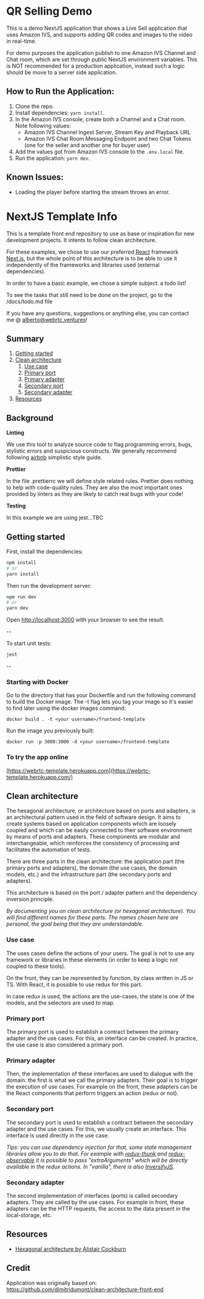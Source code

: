 # QR Selling Demo

This is a demo NextJS application that shows a Live Sell application that uses Amazon IVS, and supports adding QR codes and images to the video in real-time.

For demo purposes the application publish to one Amazon IVS Channel and Chat room, which are set through public NextJS environment variables. This is NOT recommended for a production application, instead such a logic should be move to a server side application.

## How to Run the Application:

1. Clone the repo.
2. Install dependencies: `yarn install`.
3. In the Amazon IVS console, create both a Channel and a Chat room. Note following values:
    - Amazon IVS Channel Ingest Server, Stream Key and Playback URL
    - Amazon IVS Chat Room Messaging Endpoint and two Chat Tokens (one for the seller and another one for buyer user)
4. Add the values got from Amazon IVS console to the `.env.local` file.
5. Run the application: `yarn dev`.

## Known Issues:

-   Loading the player before starting the stream throws an error.

# NextJS Template Info

This is a template front end repository to use as base or inspiration for new development projects. It intents to follow clean architecture.

For these examples, we chose to use our preferred [React](https://reactjs.org/) framework [Next.js](https://nextjs.org/), but the whole point of this architecture is to be able to use it independently of the frameworks and libraries used (external dependencies).

In order to have a basic example, we chose a simple subject: a todo list!

To see the tasks that still need to be done on the project, go to the /docs/todo.md file

If you have any questions, suggestions or anything else, you can contact me @ alberto@webrtc.ventures!

## Summary

1. [Getting started](#getting-started)
2. [Clean architecture](#clean-architecture)
    1. [Use case](#use-case)
    2. [Primary port](#primary-port)
    3. [Primary adapter](#primary-adapter)
    4. [Secondary port](#secondary-port)
    5. [Secondary adapter](#secondary-adapter)
3. [Resources](#resources)

## Background

**Linting**

We use this tool to analyze source code to flag programming errors, bugs, stylistic errors and suspicious constructs. We generally recommend following [airbnb](https://airbnb.io/javascript/) simplistic style guide.

**Prettier**

In the file .prettierrc we will define style related rules.
Prettier does nothing to help with code-quality rules. They are also the most important ones provided by linters as they are likely to catch real bugs with your code!

**Testing**

In this example we are using jest...TBC

## Getting started

First, install the dependencies:

```bash
npm install
# or
yarn install
```

Then run the development server:

```bash
npm run dev
# or
yarn dev
```

Open [http://localhost:3000](http://localhost:3000) with your browser to see the result.

--

To start unit tests:

```bash
jest
```

--

### Starting with Docker

Go to the directory that has your Dockerfile and run the following command to build the Docker image. The -t flag lets you tag your image so it's easier to find later using the docker images command:

```
docker build . -t <your username>/frontend-template
```

Run the image you previously built:

```
docker run -p 3000:3000 -d <your username>/frontend-template
```

### To try the app online

[https://webrtc-template.herokuapp.com](https://webrtc-template.herokuapp.com/)

## Clean architecture

The hexagonal architecture, or architecture based on ports and adapters, is an architectural pattern used in the field of software design. It aims to create systems based on application components which are loosely coupled and which can be easily connected to their software environment by means of ports and adapters. These components are modular and interchangeable, which reinforces the consistency of processing and facilitates the automation of tests.

There are three parts in the clean architecture: the application part (the primary ports and adapters), the domain (the use cases, the domain models, etc.) and the infrastructure part (the secondary ports and adapters).

This architecture is based on the port / adapter pattern and the dependency inversion principle.

_By documenting you on clean architecture (or hexagonal architecture). You will find different names for these parts. The names chosen here are personal, the goal being that they are understandable._

### Use case

The uses cases define the actions of your users. The goal is not to use any framework or libraries in these elements (in order to keep a logic not coupled to these tools).

On the front, they can be represented by function, by class written in JS or TS. With React, it is possible to use redux for this part.

In case redux is used, the actions are the use-cases, the state is one of the models, and the selectors are used to map.

### Primary port

The primary port is used to establish a contract between the primary adapter and the use cases. For this, an interface can be created. In practice, the use case is also considered a primary port.

### Primary adapter

Then, the implementation of these interfaces are used to dialogue with the domain: the first is what we call the primary adapters. Their goal is to trigger the execution of use cases. For example on the front, these adapters can be the React components that perform triggers an action (redux or not).

### Secondary port

The secondary port is used to establish a contract between the secondary adapter and the use cases. For this, we usually create an interface. This interface is used directly in the use case.

_Tips: you can use dependency injection for that, some state management libraries allow you to do that. For example with [redux-thunk](https://github.com/reduxjs/redux-thunk#injecting-a-custom-argument) and [redux-observable](https://redux-observable.js.org/docs/recipes/InjectingDependenciesIntoEpics.html) it is possible to pass "extraArguments" which will be directly available in the redux actions. In "vanilla", there is also [InversifyJS](https://github.com/inversify/InversifyJS)._

### Secondary adapter

The second implementation of interfaces (ports) is called secondary adapters. They are called by the use cases. For example in front, these adapters can be the HTTP requests, the access to the data present in the local-storage, etc.

## Resources

-   [Hexagonal architecture by Alistair Cockburn](https://alistair.cockburn.us/hexagonal-architecture/)

## Credit

Application was originally based on: https://github.com/dimitridumont/clean-architecture-front-end
